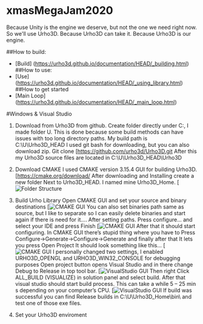 # xmasMegaJam2020
Because Unity is the engine we deserve, but not the one we need right now. So we'll use Urho3D. Because Urho3D can take it. Because Urho3D is our engine.

##How to build:  
* [Build] (https://urho3d.github.io/documentation/HEAD/_building.html)
##How to use:  
* [Use] (https://urho3d.github.io/documentation/HEAD/_using_library.html)
##How to get started  
* [Main Loop] (https://urho3d.github.io/documentation/HEAD/_main_loop.html) 

#Windows & Visual Studio
1. Download from Urho3D from github.
   Create folder directly under C:, I made folder U. 
   This is done because some build methods can have issues with too long directory paths. 
   My build path is C:\U\Urho3D_HEAD I used git bash for downloading, but you can also download zip. 
   Git clone [https://github.com/urho3d/Urho3D.git 
   After this my Urho3D source files are located in C:\U\Urho3D_HEAD\Urho3D 
2. Download CMAKE
    I used CMAKE version 3.15.4 GUI for building Urho3D. [https://cmake.org/download/
    After downloading and Installing create a new folder Next to Urho3D_HEAD. I named mine Urho3D_Home. 
    [![Folder Structure](https://github.com/GastaGaming/xmasMegaJam2020/Documentation/img/Cmake_01.png)
3. Build Urho Library
   Open CMAKE GUI and set your source and binary destinations 
   [![CMAKE GUI](https://github.com/GastaGaming/xmasMegaJam2020/Documentation/img/Cmake_01.png)
   You can also set binaries path same as source, but I like to separate so I can easily delete binaries and start again 
   if there is need for it....
   After setting paths. Press configure... and select your IDE and press Finish
   [![CMAKE GUI](https://github.com/GastaGaming/xmasMegaJam2020/Documentation/img/Cmake_02.png)
   After that it should start configuring. In CMAKE GUI there’s stupid thing where you have to Press 
   Configure->Generate->Configure->Generate and finally after that It lets you press Open Project 
   It should look something like this...
   [![CMAKE GUI](https://github.com/GastaGaming/xmasMegaJam2020/Documentation/img/Cmake_03.png)
   I personally changed two settings, I enabled URHO3D_OPENGL and  URHO3D_WIN32_CONSOLE for debugging purposes 
   Open project button opens Visual Studio and in there change Debug to Release in top tool bar.
   [![VisualStudio GUI](https://github.com/GastaGaming/xmasMegaJam2020/Documentation/img/VisualStudio_01.png)
   Then right Click ALL_BUILD (VISUALIZE) in solution panel and select build. 
   After that visual studio should start build process. 
   This can take a while 5 – 25 min s depending on your computer’s CPU. 
   [![VisualStudio GUI](https://github.com/GastaGaming/xmasMegaJam2020/Documentation/img/VisualStudio_02.png)
   If build was successful you can find Release builds in 
   C:\U\Urho3D_Home\bin\ and test one of those exe files. 
4. Set your Urho3D enviroment


   
   
   
   
   ```
 